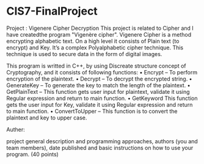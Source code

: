 # CIS7-FinalProject
Project : Vigenere Cipher Decryption
This project is related to Cipher and I have createdthe program "Vigenère cipher". Vigenere Cipher is a method encrypting alphabetic text. On a high level it consists of Plain text (to encrypt) and Key.  It’s a complex Polyalphabetic cipher technique. This technique is used to secure data in the form of digital images.

This program is writted in C++, by using Discreate structure concept of Cryptography, and it consists of following functions:
•	Encrypt – To perform encryption of the plaintext. 
•	Decrypt – To decrypt the encrypted string. 
•	GenerateKey – To generate the key to match the length of the plaintext. 
•	GetPlainText – This function gets user input for plaintext, validate it using Regular expression and return to main function.
•	GetKeyword This function gets the user input for Key, validate it using Regular expression and return to main function.
•	ConvertToUpper – This function is to convert the plaintext and key to upper case. 

Auther: 


 project general description and programming approaches, authors (you and team members), date published and basic instructions on how to use your program. (40 points)
